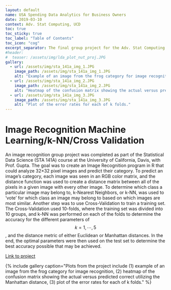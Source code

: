```yaml
---
layout: default
name: USA Spending Data Analytics for Business Owners
date: 2019-03-10
context: Adv. Stat Computing, UCD
toc: true
toc_sticky: true
toc_label: "Table of Contents"
toc_icon: "cog"
excerpt_separator: The final group project for the Adv. Stat Computing (STA 141C) course, utilizing big data.
#header:
#  teaser: /assets/img/lda_plot_nut_proj.JPG
gallery:
  - url: /assets/img/sta_141a_img_1.JPG
    image_path: /assets/img/sta_141a_img_1.JPG
    alt: "Example of an image from the frog category for image recognition."
  - url: /assets/img/sta_141a_img_2.JPG
    image_path: /assets/img/sta_141a_img_2.JPG
    alt: "Heatmap of the confusion matrix showing the actual versus predicted correct utilizing the Manhattan distance."
  - url: /assets/img/sta_141a_img_3.JPG
    image_path: /assets/img/sta_141a_img_3.JPG
    alt: "Plot of the error rates for each of k folds."
---
```

# Image Recognition Machine Learning/k-NN/Cross Validation

An image recognition group project was completed as part of the Statistical Data Science (STA 141A) course at the University of California, Davis, with Prof. Gupta. The goal was to create an Image Recognition program in R that could analyze 32×32 pixel images and predict their category. To predict an image’s category, each image was seen in an RGB color matrix, and the distance function was used to create a distance matrix between all of the pixels in a given image with every other image. To determine which class a particular image may belong to, k-Nearest Neighbors, or k-NN, was used to ‘vote’ for which class an image may belong to based on which images are most similar. Another step was to use Cross-Validation to train a training set. The Cross-Validation used 10-folds, where the training set was divided into 10 groups, and k-NN was performed on each of the folds to determine the accuracy for the different parameters of $$k = 1,\cdots,5$$, and the distance metric of either Euclidean or Manhattan distances. In the end, the optimal parameters were then used on the test set to determine the best accuracy possible that may be achieved.

[Link to project](https://github.com/qzyu999/fundamentals-of-statistical-data-science-ucd-spring-18/blob/master/final/Final-Project-STA-141A.pdf)

{% include gallery caption="Plots from the project include (1) example of an image from the frog category for image recognition, (2) heatmap of the confusion matrix showing the actual versus predicted correct utilizing the Manhattan distance, (3) plot of the error rates for each of k folds." %}
